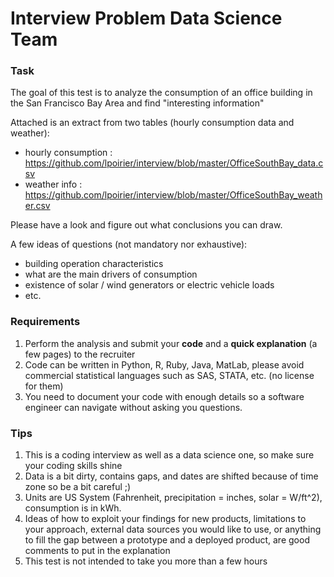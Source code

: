 Interview Problem Data Science Team
===================================

### Task 

The goal of this test is to analyze the consumption of an office building in the San Francisco Bay Area and find "interesting information" 

Attached is an extract from two tables (hourly consumption data and weather):
- hourly consumption : https://github.com/lpoirier/interview/blob/master/OfficeSouthBay_data.csv
- weather info : https://github.com/lpoirier/interview/blob/master/OfficeSouthBay_weather.csv

Please have a look and figure out what conclusions you can draw.  

A few ideas of questions (not mandatory nor exhaustive):
- building operation characteristics
- what are the main drivers of consumption
- existence of solar / wind generators or electric vehicle loads
- etc.

### Requirements

1.  Perform the analysis and submit your __code__ and a __quick explanation__ (a few pages) to the recruiter 
2.  Code can be written in Python, R, Ruby, Java, MatLab, please avoid commercial statistical languages such as SAS, STATA, etc. (no license for them)
3.  You need to document your code with enough details so a software engineer can navigate without asking you questions.

### Tips

1.  This is a coding interview as well as a data science one, so make sure your coding skills shine
2.  Data is a bit dirty, contains gaps, and dates are shifted because of time zone so be a bit careful ;)
3.  Units are US System (Fahrenheit, precipitation = inches, solar = W/ft^2),  consumption is in kWh.
4.  Ideas of how to exploit your findings for new products, limitations to your approach, external data sources you would like to use, or anything to fill the gap between a prototype and a deployed product, are good comments to put in the explanation
5.  This test is not intended to take you more than a few hours
